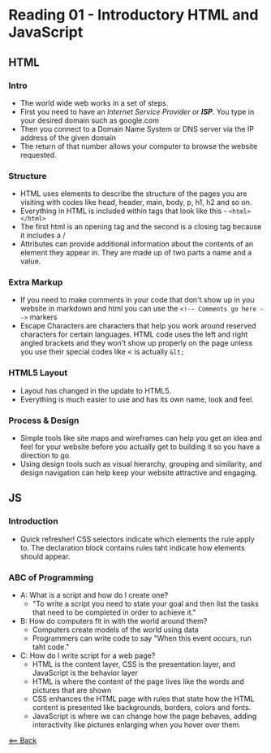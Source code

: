 # Reading 01 - Introductory HTML and JavaScript
<!--All notes come from John Duckett HTML and JS books-->

## HTML

### Intro
- The world wide web works in a set of steps.
- First you need to have an _Internet Service Provider_ or ***ISP***. You type in your desired domain such as google.com
- Then you connect to a Domain Name System or DNS server via the IP address of the given domain
- The return of that number allows your computer to browse the website requested.

### Structure
- HTML uses elements to describe the structure of the pages you are visiting with codes like head, header, main, body, p, h1, h2 and so on.
- Everything in HTML is included within tags that look like this - `<html></html>`
- The first html is an opening tag and the second is a closing tag because it includes a /
- Attributes can provide additional information about the contents of an element they appear in. They are made up of two parts a name and a value.

### Extra Markup
- If you need to make comments in your code that don't show up in you website in markdown and html you can use the `<!-- Comments go here -->` markers
- Escape Characters are characters that help you work around reserved characters for certain languages. HTML code uses the left and right angled brackets and they won't show up properly on the page unless you use their special codes like &lt; is actually `&lt;`

### HTML5 Layout
- Layout has changed in the update to HTML5.
- Everything is much easier to use and has its own name, look and feel.

### Process & Design
- Simple tools like site maps and wireframes can help you get an idea and feel for your website before you actually get to building it so you have a direction to go.
- Using design tools such as visual hierarchy, grouping and similarity, and design navigation can help keep your website attractive and engaging.
  

## JS

### Introduction 
- Quick refresher! CSS selectors indicate which elements the rule apply to. The declaration block contains rules taht indicate how elements should appear.

### ABC of Programming
- A: What is a script and how do I create one?
  - "To write a script you need to state your goal and then list the tasks that need to be completed in order to achieve it."
- B: How do computers fit in with the world around them?
  - Computers create models of the world using data
  - Programmers can write code to say "When this event occurs, run taht code."
- C: How do I write script for a web page?
  - HTML is the content layer, CSS is the presentation layer, and JavaScript is the behavior layer
  - HTML is where the content of the page lives like the words and pictures that are shown
  - CSS enhances the HTML page with rules that state how the HTML content is presented like backgrounds, borders, colors and fonts.
  - JavaScript is where we can change how the page behaves, adding interactivity like pictures enlarging when you hover over them.

[<== Back](README.md)